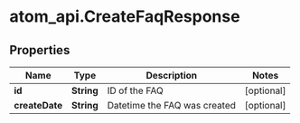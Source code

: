 # atom_api.CreateFaqResponse

## Properties
Name | Type | Description | Notes
------------ | ------------- | ------------- | -------------
**id** | **String** | ID of the FAQ | [optional] 
**createDate** | **String** | Datetime the FAQ was created | [optional] 


